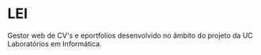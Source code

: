 # LEI

Gestor web de CV's e eportfolios desenvolvido no âmbito do projeto da UC Laboratórios em Informática.
